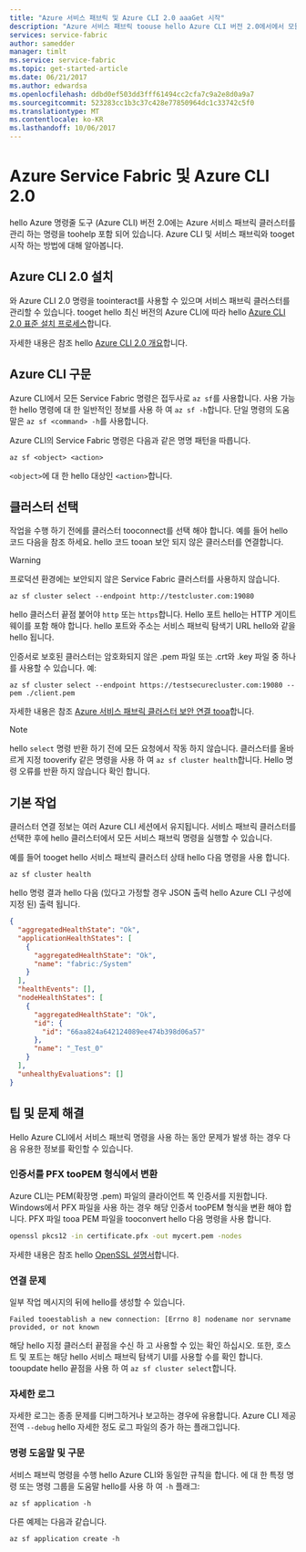 ```yaml
---
title: "Azure 서비스 패브릭 및 Azure CLI 2.0 aaaGet 시작"
description: "Azure 서비스 패브릭 toouse hello Azure CLI 버전 2.0에서에서 모듈 명령이 하는 방식에 대해 알아봅니다. 자세한 방법을 tooconnect tooa 클러스터와 방법을 toomanage 응용 프로그램입니다."
services: service-fabric
author: samedder
manager: timlt
ms.service: service-fabric
ms.topic: get-started-article
ms.date: 06/21/2017
ms.author: edwardsa
ms.openlocfilehash: ddbd0ef503dd3fff61494cc2cfa7c9a2e8d0a9a7
ms.sourcegitcommit: 523283cc1b3c37c428e77850964dc1c33742c5f0
ms.translationtype: MT
ms.contentlocale: ko-KR
ms.lasthandoff: 10/06/2017
---
```

# <a name="azure-service-fabric-and-azure-cli-20"></a>Azure Service Fabric 및 Azure CLI 2.0

hello Azure 명령줄 도구 (Azure CLI) 버전 2.0에는 Azure 서비스 패브릭 클러스터를 관리 하는 명령을 toohelp 포함 되어 있습니다. Azure CLI 및 서비스 패브릭와 tooget 시작 하는 방법에 대해 알아봅니다.

## <a name="install-azure-cli-20"></a>Azure CLI 2.0 설치

와 Azure CLI 2.0 명령을 toointeract를 사용할 수 있으며 서비스 패브릭 클러스터를 관리할 수 있습니다. tooget hello 최신 버전의 Azure CLI에 따라 hello [Azure CLI 2.0 표준 설치 프로세스](https://docs.microsoft.com/en-us/cli/azure/install-azure-cli)합니다.

자세한 내용은 참조 hello [Azure CLI 2.0 개요](https://docs.microsoft.com/en-us/cli/azure/overview)합니다.

## <a name="azure-cli-syntax"></a>Azure CLI 구문

Azure CLI에서 모든 Service Fabric 명령은 접두사로 `az sf`를 사용합니다. 사용 가능한 hello 명령에 대 한 일반적인 정보를 사용 하 여 `az sf -h`합니다. 단일 명령의 도움말은 `az sf <command> -h`를 사용합니다.

Azure CLI의 Service Fabric 명령은 다음과 같은 명명 패턴을 따릅니다.

```azurecli
az sf <object> <action>
```

`<object>`에 대 한 hello 대상인 `<action>`합니다.

## <a name="select-a-cluster"></a>클러스터 선택

작업을 수행 하기 전에를 클러스터 tooconnect를 선택 해야 합니다. 예를 들어 hello 코드 다음을 참조 하세요. hello 코드 tooan 보안 되지 않은 클러스터를 연결합니다.

> [!WARNING]
> 프로덕션 환경에는 보안되지 않은 Service Fabric 클러스터를 사용하지 않습니다.

```azurecli
az sf cluster select --endpoint http://testcluster.com:19080
```

hello 클러스터 끝점 붙어야 `http` 또는 `https`합니다. Hello 포트 hello는 HTTP 게이트웨이를 포함 해야 합니다. hello 포트와 주소는 서비스 패브릭 탐색기 URL hello와 같을 hello 됩니다.

인증서로 보호된 클러스터는 암호화되지 않은 .pem 파일 또는 .crt와 .key 파일 중 하나를 사용할 수 있습니다. 예:

```azurecli
az sf cluster select --endpoint https://testsecurecluster.com:19080 --pem ./client.pem
```

자세한 내용은 참조 [Azure 서비스 패브릭 클러스터 보안 연결 tooa](service-fabric-connect-to-secure-cluster.md)합니다.

> [!NOTE]
> hello `select` 명령 반환 하기 전에 모든 요청에서 작동 하지 않습니다. 클러스터를 올바르게 지정 tooverify 같은 명령을 사용 하 여 `az sf cluster health`합니다. Hello 명령 오류를 반환 하지 않습니다 확인 합니다.

## <a name="basic-operations"></a>기본 작업

클러스터 연결 정보는 여러 Azure CLI 세션에서 유지됩니다. 서비스 패브릭 클러스터를 선택한 후에 hello 클러스터에서 모든 서비스 패브릭 명령을 실행할 수 있습니다.

예를 들어 tooget hello 서비스 패브릭 클러스터 상태 hello 다음 명령을 사용 합니다.

```azurecli
az sf cluster health
```

hello 명령 결과 hello 다음 (있다고 가정할 경우 JSON 출력 hello Azure CLI 구성에 지정 된) 출력 됩니다.

```json
{
  "aggregatedHealthState": "Ok",
  "applicationHealthStates": [
    {
      "aggregatedHealthState": "Ok",
      "name": "fabric:/System"
    }
  ],
  "healthEvents": [],
  "nodeHealthStates": [
    {
      "aggregatedHealthState": "Ok",
      "id": {
        "id": "66aa824a642124089ee474b398d06a57"
      },
      "name": "_Test_0"
    }
  ],
  "unhealthyEvaluations": []
}
```

## <a name="tips-and-troubleshooting"></a>팁 및 문제 해결

Hello Azure CLI에서 서비스 패브릭 명령을 사용 하는 동안 문제가 발생 하는 경우 다음 유용한 정보를 확인할 수 있습니다.

### <a name="convert-a-certificate-from-pfx-toopem-format"></a>인증서를 PFX tooPEM 형식에서 변환

Azure CLI는 PEM(확장명 .pem) 파일의 클라이언트 쪽 인증서를 지원합니다. Windows에서 PFX 파일을 사용 하는 경우 해당 인증서 tooPEM 형식을 변환 해야 합니다. PFX 파일 tooa PEM 파일을 tooconvert hello 다음 명령을 사용 합니다.

```bash
openssl pkcs12 -in certificate.pfx -out mycert.pem -nodes
```

자세한 내용은 참조 hello [OpenSSL 설명서](https://www.openssl.org/docs/)합니다.

### <a name="connection-issues"></a>연결 문제

일부 작업 메시지의 뒤에 hello를 생성할 수 있습니다.

`Failed tooestablish a new connection: [Errno 8] nodename nor servname provided, or not known`

해당 hello 지정 클러스터 끝점을 수신 하 고 사용할 수 있는 확인 하십시오. 또한, 호스트 및 포트는 해당 hello 서비스 패브릭 탐색기 UI를 사용할 수를 확인 합니다. tooupdate hello 끝점을 사용 하 여 `az sf cluster select`합니다.

### <a name="detailed-logs"></a>자세한 로그

자세한 로그는 종종 문제를 디버그하거나 보고하는 경우에 유용합니다. Azure CLI 제공 전역 `--debug` hello 자세한 정도 로그 파일의 증가 하는 플래그입니다.

### <a name="command-help-and-syntax"></a>명령 도움말 및 구문

서비스 패브릭 명령을 수행 hello Azure CLI와 동일한 규칙을 합니다. 에 대 한 특정 명령 또는 명령 그룹을 도움말 hello를 사용 하 여 `-h` 플래그:

```azurecli
az sf application -h
```

다른 예제는 다음과 같습니다.

```azurecli
az sf application create -h
```
